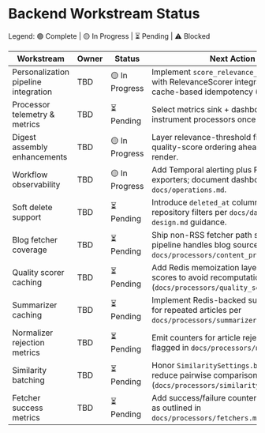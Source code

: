 # Backend Workstream Status

Legend: 🟢 Complete | 🟡 In Progress | ⏳ Pending | ⚠️ Blocked

| Workstream | Owner | Status | Next Action | Updated |
| --- | --- | --- | --- | --- |
| Personalization pipeline integration | TBD | 🟡 In Progress | Implement `score_relevance_batch` activity with RelevanceScorer integration and cache-based idempotency (Phase 2-3). | 2025-10-12 |
| Processor telemetry & metrics | TBD | ⏳ Pending | Select metrics sink + dashboards; instrument processors once sink is ready. | 2025-10-11 |
| Digest assembly enhancements | TBD | 🟡 In Progress | Layer relevance-threshold filtering and quality-score ordering ahead of email render. | 2025-10-11 |
| Workflow observability | TBD | 🟡 In Progress | Add Temporal alerting plus Prometheus exporters; document dashboards in `docs/operations.md`. | 2025-10-11 |
| Soft delete support | TBD | ⏳ Pending | Introduce `deleted_at` columns and repository filters per `docs/database-design.md` guidance. | 2025-10-11 |
| Blog fetcher coverage | TBD | ⏳ Pending | Ship non-RSS fetcher path so content pipeline handles blog sources as noted in `docs/processors/content_processing.md`. | 2025-10-11 |
| Quality scorer caching | TBD | ⏳ Pending | Add Redis memoization layer for quality scores to avoid recomputation (`docs/processors/quality_scorer.md`). | 2025-10-11 |
| Summarizer caching | TBD | ⏳ Pending | Implement Redis-backed summary cache for repeated articles per `docs/processors/summarizer.md`. | 2025-10-11 |
| Normalizer rejection metrics | TBD | ⏳ Pending | Emit counters for article rejection reasons flagged in `docs/processors/normalizer.md`. | 2025-10-11 |
| Similarity batching | TBD | ⏳ Pending | Honor `SimilaritySettings.batch_size` to reduce pairwise comparisons (`docs/processors/similarity_detector.md`). | 2025-10-11 |
| Fetcher success metrics | TBD | ⏳ Pending | Add success/failure counters per source as outlined in `docs/processors/fetchers.md`. | 2025-10-11 |
